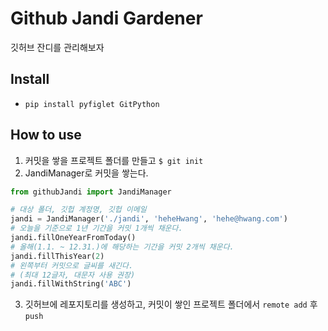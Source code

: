 # Github Jandi Gardener

깃허브 잔디를 관리해보자

## Install
* `pip install pyfiglet GitPython`

## How to use
1. 커밋을 쌓을 프로젝트 폴더를 만들고 `$ git init`
2. JandiManager로 커밋을 쌓는다.
```python
from githubJandi import JandiManager

# 대상 폴더, 깃헙 계정명, 깃헙 이메일
jandi = JandiManager('./jandi', 'heheHwang', 'hehe@hwang.com')
# 오늘을 기준으로 1년 기간을 커밋 1개씩 채운다.
jandi.fillOneYearFromToday()
# 올해(1.1. ~ 12.31.)에 해당하는 기간을 커밋 2개씩 채운다.
jandi.fillThisYear(2)
# 왼쪽부터 커밋으로 글씨를 새긴다.
# (최대 12글자, 대문자 사용 권장)
jandi.fillWithString('ABC')
```
3. 깃허브에 레포지토리를 생성하고, 커밋이 쌓인 프로젝트 폴더에서 `remote add` 후 `push`
